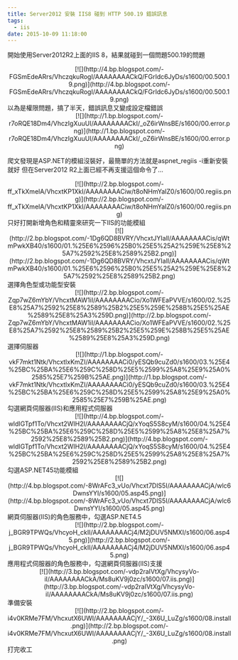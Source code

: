 ```yaml
---
title: Server2012 安裝 IIS8 碰到 HTTP 500.19 錯誤訊息
tags:
  - iis
date: 2015-10-09 11:18:00
---
```


開始使用Server2012R2上面的IIS 8，結果就碰到一個問題500.19的問題
<div class="separator" style="clear: both; text-align: center;"></div><div class="separator" style="clear: both; text-align: center;"></div><div class="separator" style="clear: both; text-align: center;">[![](http://4.bp.blogspot.com/-FGSmEdeARrs/VhczqkuRogI/AAAAAAAACkQ/FGrIdc6JyDs/s1600/00.500.19.png)](http://4.bp.blogspot.com/-FGSmEdeARrs/VhczqkuRogI/AAAAAAAACkQ/FGrIdc6JyDs/s1600/00.500.19.png)</div>
以為是權限問題，搞了半天，錯誤訊息又變成設定檔錯誤
<div class="separator" style="clear: both; text-align: center;">[![](http://1.bp.blogspot.com/-r7oRQE18Dm4/VhczIgXuuUI/AAAAAAAACkI/_oZ6irWnsBE/s1600/00.error.png)](http://1.bp.blogspot.com/-r7oRQE18Dm4/VhczIgXuuUI/AAAAAAAACkI/_oZ6irWnsBE/s1600/00.error.png)</div>

爬文發現是ASP.NET的模組沒裝好，最簡單的方法就是aspnet_regiis -i重新安裝就好
但在Server2012 R2上面已經不再支援這個命令了...
<div class="separator" style="clear: both; text-align: center;">[![](http://2.bp.blogspot.com/-ff_xTkXmelA/VhcxtKP1XkI/AAAAAAAACiw/t8oNHmYaIZ0/s1600/00.regiis.png)](http://2.bp.blogspot.com/-ff_xTkXmelA/VhcxtKP1XkI/AAAAAAAACiw/t8oNHmYaIZ0/s1600/00.regiis.png)</div>
只好打開新增角色和精靈來研究一下IIS的功能模組
<div class="separator" style="clear: both; text-align: center;">[![](http://2.bp.blogspot.com/-1Dg6QD8BVRY/VhcxtJYIalI/AAAAAAAACis/qWtmPwkXB40/s1600/01.%25E6%2596%25B0%25E5%25A2%259E%25E8%25A7%2592%25E8%2589%25B2.png)](http://2.bp.blogspot.com/-1Dg6QD8BVRY/VhcxtJYIalI/AAAAAAAACis/qWtmPwkXB40/s1600/01.%25E6%2596%25B0%25E5%25A2%259E%25E8%25A7%2592%25E8%2589%25B2.png)</div>
選擇角色型或功能型安裝
<div class="separator" style="clear: both; text-align: center;">[![](http://2.bp.blogspot.com/-Zqp7wZ6mYbY/VhcxtMAW1iI/AAAAAAAACio/Xo1WFEaPVVE/s1600/02.%25E8%25A7%2592%25E8%2589%25B2%25E5%259E%258B%25E5%25AE%2589%25E8%25A3%259D.png)](http://2.bp.blogspot.com/-Zqp7wZ6mYbY/VhcxtMAW1iI/AAAAAAAACio/Xo1WFEaPVVE/s1600/02.%25E8%25A7%2592%25E8%2589%25B2%25E5%259E%258B%25E5%25AE%2589%25E8%25A3%259D.png)</div>
選擇伺服器
<div class="separator" style="clear: both; text-align: center;">[![](http://1.bp.blogspot.com/-vkF7mkt1Ntk/VhcxtlxKmZI/AAAAAAAACi0/yESQb9cuZd0/s1600/03.%25E4%25BC%25BA%25E6%259C%258D%25E5%2599%25A8%25E9%25A0%2585%25E7%259B%25AE.png)](http://1.bp.blogspot.com/-vkF7mkt1Ntk/VhcxtlxKmZI/AAAAAAAACi0/yESQb9cuZd0/s1600/03.%25E4%25BC%25BA%25E6%259C%258D%25E5%2599%25A8%25E9%25A0%2585%25E7%259B%25AE.png)</div>
勾選網頁伺服器(IIS)和應用程式伺服器
<div class="separator" style="clear: both; text-align: center;">[![](http://4.bp.blogspot.com/-wldIGTpf1To/Vhcxt2WIH2I/AAAAAAAACjQ/xYoqS5S8cyM/s1600/04.%25E4%25BC%25BA%25E6%259C%258D%25E5%2599%25A8%25E8%25A7%2592%25E8%2589%25B2.png)](http://4.bp.blogspot.com/-wldIGTpf1To/Vhcxt2WIH2I/AAAAAAAACjQ/xYoqS5S8cyM/s1600/04.%25E4%25BC%25BA%25E6%259C%258D%25E5%2599%25A8%25E8%25A7%2592%25E8%2589%25B2.png)</div>
勾選ASP.NET45功能模組
<div class="separator" style="clear: both; text-align: center;">[![](http://4.bp.blogspot.com/-8WrAFc3_vUo/Vhcxt7DlS5I/AAAAAAAACjA/wlc6DwnsYYI/s1600/05.asp45.png)](http://4.bp.blogspot.com/-8WrAFc3_vUo/Vhcxt7DlS5I/AAAAAAAACjA/wlc6DwnsYYI/s1600/05.asp45.png)</div>
網頁伺服器(IIS)的角色服務中，勾選ASP.NET4.5
<div class="separator" style="clear: both; text-align: center;"></div><div class="separator" style="clear: both; text-align: center;">[![](http://2.bp.blogspot.com/-j_BGR9TPWQs/VhcyoH_ckII/AAAAAAAACj4/M2jDUV5NMXI/s1600/06.asp45.png)](http://2.bp.blogspot.com/-j_BGR9TPWQs/VhcyoH_ckII/AAAAAAAACj4/M2jDUV5NMXI/s1600/06.asp45.png)</div>
應用程式伺服器的角色服務中，勾選網頁伺服器(IIS)支援
<div class="separator" style="clear: both; text-align: center;"></div><div class="separator" style="clear: both; text-align: center;">[![](http://3.bp.blogspot.com/-vdp2raIVtXg/VhcysyVo-iI/AAAAAAAACkA/Ms8uKV9j0zc/s1600/07.iis.png)](http://3.bp.blogspot.com/-vdp2raIVtXg/VhcysyVo-iI/AAAAAAAACkA/Ms8uKV9j0zc/s1600/07.iis.png)</div>
準備安裝
<div class="separator" style="clear: both; text-align: center;">[![](http://2.bp.blogspot.com/-i4v0KRMe7FM/VhcxutX6UWI/AAAAAAAACjY/_-3X6U_LuZg/s1600/08.install.png)](http://2.bp.blogspot.com/-i4v0KRMe7FM/VhcxutX6UWI/AAAAAAAACjY/_-3X6U_LuZg/s1600/08.install.png)</div>
打完收工